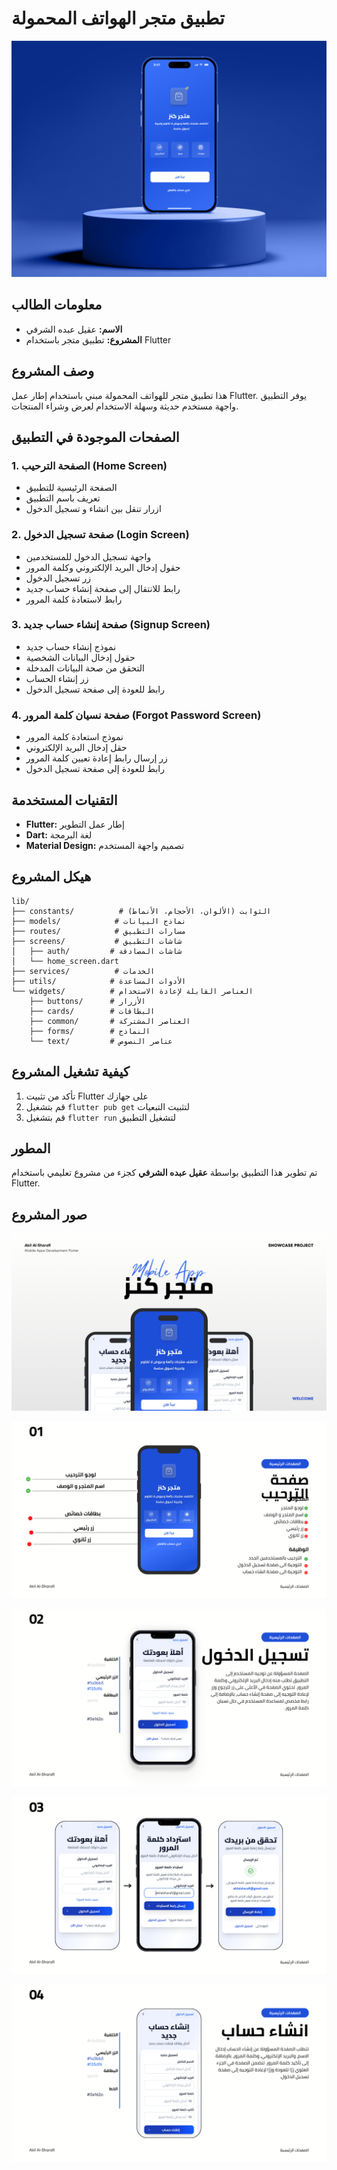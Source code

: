 # تطبيق متجر الهواتف المحمولة

![الصفحة الرئيسية](Mockups/Home.png)

## معلومات الطالب
- **الاسم:** عقيل عبده الشرفي
- **المشروع:** تطبيق متجر باستخدام Flutter

## وصف المشروع
هذا تطبيق متجر للهواتف المحمولة مبني باستخدام إطار عمل Flutter. يوفر التطبيق واجهة مستخدم حديثة وسهلة الاستخدام لعرض وشراء المنتجات.

## الصفحات الموجودة في التطبيق

### 1. الصفحة الترحيب (Home Screen)
- الصفحة الرئيسية للتطبيق
- تعريف باسم التطبيق
- ازرار تنقل بين انشاء و تسجيل الدخول

### 2. صفحة تسجيل الدخول (Login Screen)
- واجهة تسجيل الدخول للمستخدمين
- حقول إدخال البريد الإلكتروني وكلمة المرور
- زر تسجيل الدخول
- رابط للانتقال إلى صفحة إنشاء حساب جديد
- رابط لاستعادة كلمة المرور

### 3. صفحة إنشاء حساب جديد (Signup Screen)
- نموذج إنشاء حساب جديد
- حقول إدخال البيانات الشخصية
- التحقق من صحة البيانات المدخلة
- زر إنشاء الحساب
- رابط للعودة إلى صفحة تسجيل الدخول

### 4. صفحة نسيان كلمة المرور (Forgot Password Screen)
- نموذج استعادة كلمة المرور
- حقل إدخال البريد الإلكتروني
- زر إرسال رابط إعادة تعيين كلمة المرور
- رابط للعودة إلى صفحة تسجيل الدخول

## التقنيات المستخدمة
- **Flutter:** إطار عمل التطوير
- **Dart:** لغة البرمجة
- **Material Design:** تصميم واجهة المستخدم

## هيكل المشروع
```
lib/
├── constants/          # الثوابت (الألوان، الأحجام، الأنماط)
├── models/            # نماذج البيانات
├── routes/            # مسارات التطبيق
├── screens/           # شاشات التطبيق
│   ├── auth/         # شاشات المصادقة
│   └── home_screen.dart
├── services/          # الخدمات
├── utils/            # الأدوات المساعدة
└── widgets/          # العناصر القابلة لإعادة الاستخدام
    ├── buttons/      # الأزرار
    ├── cards/        # البطاقات
    ├── common/       # العناصر المشتركة
    ├── forms/        # النماذج
    └── text/         # عناصر النصوص
```

## كيفية تشغيل المشروع
1. تأكد من تثبيت Flutter على جهازك
2. قم بتشغيل `flutter pub get` لتثبيت التبعيات
3. قم بتشغيل `flutter run` لتشغيل التطبيق

## المطور
تم تطوير هذا التطبيق بواسطة **عقيل عبده الشرفي** كجزء من مشروع تعليمي باستخدام Flutter.

## صور المشروع

![صورة 1](Mockups/1.png)

![صورة 2](Mockups/2.png)

![صورة 3](Mockups/3.png)

![صورة 4](Mockups/4.png)

![صورة 5](Mockups/5.png)
